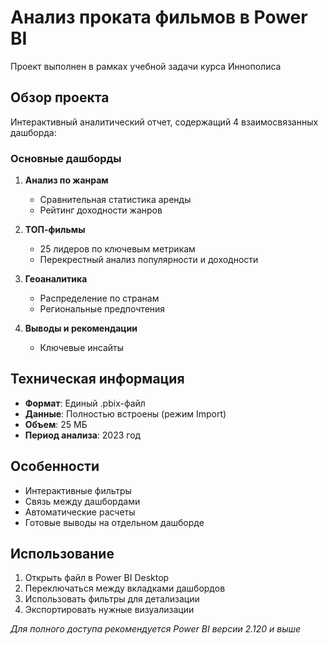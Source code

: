 # Анализ проката фильмов в Power BI

Проект выполнен в рамках учебной задачи курса Иннополиса

## Обзор проекта
Интерактивный аналитический отчет, содержащий 4 взаимосвязанных дашборда:

### Основные дашборды
1. **Анализ по жанрам**  
   - Сравнительная статистика аренды
   - Рейтинг доходности жанров

2. **ТОП-фильмы**  
   - 25 лидеров по ключевым метрикам
   - Перекрестный анализ популярности и доходности

3. **Геоаналитика**  
   - Распределение по странам
   - Региональные предпочтения

4. **Выводы и рекомендации**  
   - Ключевые инсайты

## Техническая информация
- **Формат**: Единый .pbix-файл
- **Данные**: Полностью встроены (режим Import)
- **Объем**: 25 МБ
- **Период анализа**: 2023 год

## Особенности
- Интерактивные фильтры
- Связь между дашбордами
- Автоматические расчеты
- Готовые выводы на отдельном дашборде

## Использование
1. Открыть файл в Power BI Desktop
2. Переключаться между вкладками дашбордов
3. Использовать фильтры для детализации
4. Экспортировать нужные визуализации

*Для полного доступа рекомендуется Power BI версии 2.120 и выше*
